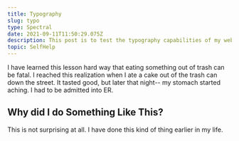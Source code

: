 ```yaml
---
title: Typography
slug: typo
type: Spectral
date: 2021-09-11T11:50:29.075Z
description: This post is to test the typography capabilities of my website
topic: SelfHelp
---
```

I have learned this lesson hard way that eating something out of trash can be fatal. I reached this realization when I ate a cake out of the trash can down the street. It tasted good, but later that night-- my stomach started aching. I had to be admitted into ER.

## Why did I do Something Like This?

This is not surprising at all. I have done this kind of thing earlier in my life.